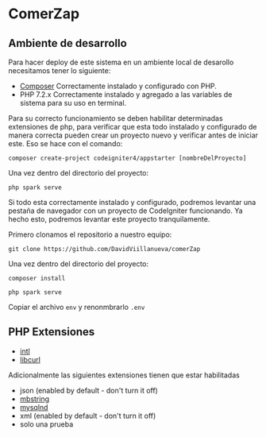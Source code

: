 # ComerZap

## Ambiente de desarrollo

Para hacer deploy de este sistema en un ambiente local de desarollo necesitamos tener lo siguiente:

- [Composer](https://getcomposer.org/) Correctamente instalado y configurado con PHP.
- PHP 7.2.x Correctamente instalado y agregado a las variables de sistema para su uso en terminal.

Para su correcto funcionamiento se deben habilitar determinadas extensiones de php, para verificar que esta todo instalado y configurado de manera correcta pueden crear un proyecto nuevo y verificar antes de iniciar este. Eso se hace con el comando:

`composer create-project codeigniter4/appstarter [nombreDelProyecto]`

Una vez dentro del directorio del proyecto:

`php spark serve`

Si todo esta correctamente instalado y configurado, podremos levantar una pestaña de navegador con un proyecto de CodeIgniter funcionando. Ya hecho esto, podremos levantar este proyecto tranquilamente. 

Primero clonamos el repositorio a nuestro equipo:

`git clone https://github.com/DavidViillanueva/comerZap`

Una vez dentro del directorio del proyecto:

`composer install`

`php spark serve`

Copiar el archivo `env` y renonmbrarlo `.env`

## PHP Extensiones


- [intl](http://php.net/manual/en/intl.requirements.php)
- [libcurl](http://php.net/manual/en/curl.requirements.php)

Adicionalmente las siguientes extensiones tienen que estar habilitadas

- json (enabled by default - don't turn it off)
- [mbstring](http://php.net/manual/en/mbstring.installation.php)
- [mysqlnd](http://php.net/manual/en/mysqlnd.install.php)
- xml (enabled by default - don't turn it off)
- solo una prueba